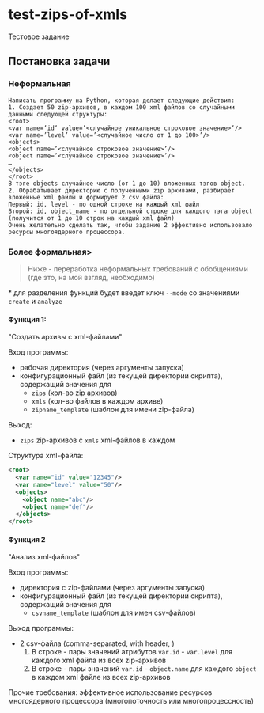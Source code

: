# test-zips-of-xmls
Тестовое задание

## Постановка задачи

### Неформальная
```
Написать программу на Python, которая делает следующие действия:
1. Создает 50 zip-архивов, в каждом 100 xml файлов со случайными данными следующей структуры:
<root>
<var name=’id’ value=’<случайное уникальное строковое значение>’/>
<var name=’level’ value=’<случайное число от 1 до 100>’/>
<objects>
<object name=’<случайное строковое значение>’/>
<object name=’<случайное строковое значение>’/>
…
</objects>
</root>
В тэге objects случайное число (от 1 до 10) вложенных тэгов object.
2. Обрабатывает директорию с полученными zip архивами, разбирает вложенные xml файлы и формирует 2 csv файла:
Первый: id, level - по одной строке на каждый xml файл
Второй: id, object_name - по отдельной строке для каждого тэга object (получится от 1 до 10 строк на каждый xml файл)
Очень желательно сделать так, чтобы задание 2 эффективно использовало ресурсы многоядерного процессора.
```

### Более формальная>
> Ниже - переработка неформальных требований с обобщениями (где это, на мой взгляд, необходимо)

\* для разделения функций будет введет ключ `--mode` со значениями `create` и `analyze`

#### Функция 1:
"Создать архивы с xml-файлами"

Вход программы:
- рабочая директория (через аргументы запуска)
- конфигурационный файл (из текущей директории скрипта), содержащий значения для 
  - `zips` (кол-во zip архивов)
  - `xmls` (кол-во файлов в каждом архиве)
  - `zipname_template` (шаблон для имени zip-файла)

Выход:
- `zips` zip-архивов с `xmls` xml-файлов в каждом

Структура xml-файла:
```xml
<root>
  <var name="id" value="12345"/>
  <var name="level" value="50"/>
  <objects>
    <object name="abc"/>
    <object name="def"/>
  </objects>
</root>
```

#### Функция 2
"Анализ xml-файлов"

Вход программы:
- директория с zip-файлами (через аргументы запуска)
- конфигурационный файл (из текущей директории скрипта), содержащий значения для 
  - `csvname_template` (шаблон для имен csv-файлов)

Выход программы:
- 2 csv-файла (comma-separated, with header, )
  1. В строке - пары значений атрибутов `var.id` - `var.level` для каждого xml файла из всех zip-архивов
  2. В строке - пары значений  `var.id` - `object.name` для каждого `object` в каждом xml файле из всех zip-архивов
  
Прочие требования: эффективное использование ресурсов многоядерного процессора (многопоточность или многопроцессность)

